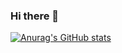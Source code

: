 ### Hi there 👋

[![Anurag's GitHub stats](https://github-readme-stats.vercel.app/api?username=ahmetfurkankocak@gmail.com)](https://github.com/anuraghazra/github-readme-stats)

<!--
**AleXi-tech/AleXi-tech** is a ✨ _special_ ✨ repository because its `README.md` (this file) appears on your GitHub profile.

Here are some ideas to get you started:




- 🔭 I’m currently working on ...
- 🌱 I’m currently learning ...
- 👯 I’m looking to collaborate on ...
- 🤔 I’m looking for help with ...
- 💬 Ask me about ...
- 📫 How to reach me: ...
- 😄 Pronouns: ...
- ⚡ Fun fact: ...
-->

